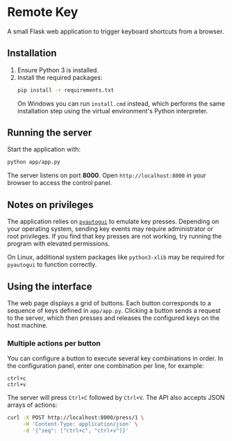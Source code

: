 # Remote Key

A small Flask web application to trigger keyboard shortcuts from a browser.

## Installation

1. Ensure Python 3 is installed.
2. Install the required packages:
   ```bash
   pip install -r requirements.txt
   ```
   On Windows you can run `install.cmd` instead, which performs the same installation step using the virtual environment's Python interpreter.

## Running the server

Start the application with:
```bash
python app/app.py
```
The server listens on port **8000**. Open `http://localhost:8000` in your browser to access the control panel.

## Notes on privileges

The application relies on [`pyautogui`](https://pypi.org/project/pyautogui/) to emulate key presses. Depending on your operating system, sending key events may require administrator or root privileges. If you find that key presses are not working, try running the program with elevated permissions.

On Linux, additional system packages like `python3-xlib` may be required for `pyautogui` to function correctly.

## Using the interface

The web page displays a grid of buttons. Each button corresponds to a sequence of keys defined in `app/app.py`. Clicking a button sends a request to the server, which then presses and releases the configured keys on the host machine.

### Multiple actions per button

You can configure a button to execute several key combinations in order. In the
configuration panel, enter one combination per line, for example:

```
ctrl+c
ctrl+v
```

The server will press `Ctrl+C` followed by `Ctrl+V`. The API also accepts JSON
arrays of actions:

```bash
curl -X POST http://localhost:8000/press/1 \
     -H 'Content-Type: application/json' \
     -d '{"seq": ["ctrl+c", "ctrl+v"]}'
```
